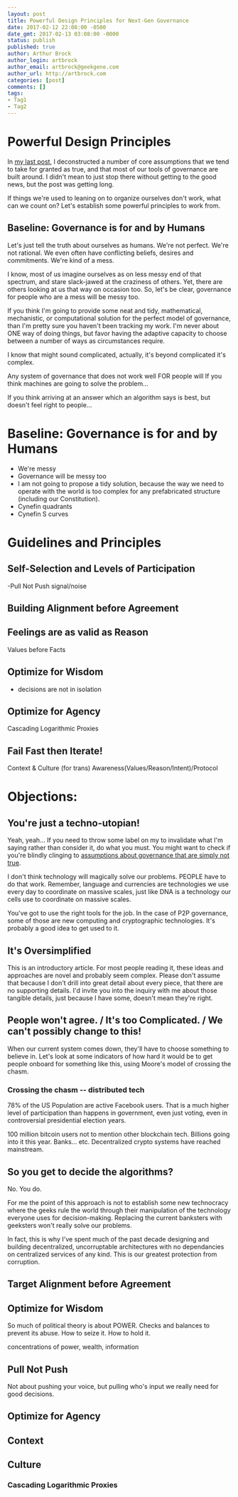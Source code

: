 ```yaml
---
layout: post
title: Powerful Design Principles for Next-Gen Governance
date: 2017-02-12 22:08:00 -0500
date_gmt: 2017-02-13 03:08:00 -0000
status: publish
published: true
author: Arthur Brock
author_login: artbrock
author_email: artbrock@geekgene.com
author_url: http://artbrock.com
categories: [post]
comments: []
tags:
- Tag1
- Tag2
---
```

# Powerful Design Principles
In [my last post](), I deconstructed a number of core assumptions that we tend to take for granted as true, and that most of our tools of governance are built around. I didn't mean to just stop there without getting to the good news, but the post was getting long.

If things we're used to leaning on to organize ourselves don't work, what can we count on? Let's establish some powerful principles to work from.

## Baseline: Governance is for and by Humans
Let's just tell the truth about ourselves as humans. We're not perfect. We're not rational. We even often have conflicting beliefs, desires and commitments. We're kind of a mess.

I know, most of us imagine ourselves as on less messy end of that spectrum, and stare slack-jawed at the craziness of others. Yet, there are others looking at us that way on occasion too. So, let's be clear, governance for people who are a mess will be messy too.

If you think I'm going to provide some neat and tidy, mathematical, mechanistic, or computational solution for the perfect model of governance, than I'm pretty sure you haven't been tracking my work. I'm never about ONE way of doing things, but favor having the adaptive capacity to choose between a number of ways as circumstances require.

I know that might sound complicated, actually, it's beyond complicated it's complex.

Any system of governance that does not work well FOR people will  If you think machines are going to solve the problem...

If you think arriving at an answer which an algorithm says is best, but doesn't feel right to people...

# Baseline: Governance is for and by Humans
- We're messy
- Governance will be messy too
- I am not going to propose a tidy solution, because the way we need to operate with the world is too complex for any prefabricated structure (including our Constitution).
- Cynefin quadrants
- Cynefin S curves


# Guidelines and Principles

## Self-Selection and Levels of Participation
-Pull Not Push
signal/noise
## Building Alignment before Agreement

## Feelings are as valid as Reason
Values before Facts

## Optimize for Wisdom
 - decisions are not in isolation

## Optimize for Agency
Cascading Logarithmic Proxies

## Fail Fast then Iterate!
Context & Culture (for trans)
Awareness(Values/Reason/Intent)/Protocol

# Objections:

## You're just a techno-utopian!
Yeah, yeah... If you need to throw some label on my to invalidate what I'm saying rather than consider it, do what you must. You might want to check if you're blindly clinging to [assumptions about governance that are simply not true]().

I don't think technology will magically solve our problems. PEOPLE have to do that work. Remember, language and currencies are technologies we use every day to coordinate on massive scales, just like DNA is a technology our cells use to coordinate on massive scales.

You've got to use the right tools for the job. In the case of P2P governance, some of those are new computing and cryptographic technologies. It's probably a good idea to get used to it.

## It's Oversimplified
This is an introductory article. For most people reading it, these ideas and approaches are novel and probably seem complex. Please don't assume that because I don't drill into great detail about every piece, that there are no supporting details. I'd invite you into the inquiry with me about those tangible details, just because I have some, doesn't mean they're right.

## People won't agree. / It's too Complicated. / We can't possibly change to this!
When our current system comes down, they'll have to choose something to believe in. Let's look at some indicators of how hard it would be to get people onboard for something like this, using Moore's model of crossing the chasm.

### Crossing the chasm -- distributed tech

78% of the US Population are active Facebook users. That is a much higher level of participation than happens in government, even just voting, even in controversial presidential election years.

100 million bitcoin users not to mention other blockchain tech. Billions going into it this year. Banks... etc. Decentralized crypto systems have reached mainstream.

## So you get to decide the algorithms?
No. You do.

For me the point of this approach is not to establish some new technocracy where the geeks rule the world through their manipulation of the technology everyone uses for decision-making. Replacing the current banksters with geeksters won't really solve our problems.

In fact, this is why I've spent much of the past decade designing and building decentralized, uncorruptable architectures with no dependancies on centralized services of any kind. This is our greatest protection from corruption.

## Target Alignment before Agreement


## Optimize for Wisdom
So much of political theory is about POWER. Checks and balances to prevent its abuse. How to seize it. How to hold it.

concentrations of power, wealth, information

## Pull Not Push
Not about pushing your voice, but pulling who's input we really need for good decisions.


## Optimize for Agency

## Context

## Culture


### Cascading Logarithmic Proxies
